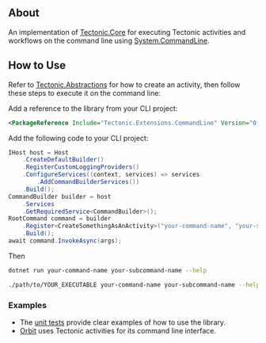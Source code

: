 ## About

An implementation of [Tectonic.Core](../../Tectonic.Core/src) for executing Tectonic activities and workflows on the command line using [System.CommandLine](https://learn.microsoft.com/en-us/dotnet/standard/commandline/).

## How to Use


Refer to [Tectonic.Abstractions](../../Tectonic.Abstractions/src) for how to create an activity, then follow these steps to execute it on the command line:

Add a reference to the library from your CLI project:

```xml
<PackageReference Include="Tectonic.Extensions.CommandLine" Version="0.8.0" />
```

Add the following code to your CLI project:

```csharp
IHost host = Host
    .CreateDefaultBuilder()
    .RegisterCustomLoggingProviders()
    .ConfigureServices((context, services) => services
        .AddCommandBuilderServices())
    .Build();
CommandBuilder builder = host
    .Services
    .GetRequiredService<CommandBuilder>();
RootCommand command = builder
    .Register<CreateSomethingAsAnActivity>("your-command-name", "your-subcommand-name")
    .Build();
await command.InvokeAsync(args);
```

Then

```bash
dotnet run your-command-name your-subcommand-name --help
```

```bash
./path/to/YOUR_EXECUTABLE your-command-name your-subcommand-name --help
```

### Examples

- The [unit tests](../tests) provide clear examples of how to use the library.
- [Orbit](https://github.com/StudioLE/Orbit) uses Tectonic activities for its command line interface.

